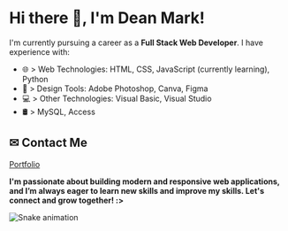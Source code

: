 # Hi there 👋, I'm Dean Mark!

I'm currently pursuing a career as a **Full Stack Web Developer**. I have experience with:

- 🌐 > Web Technologies: HTML, CSS, JavaScript (currently learning), Python  
- 🎨 > Design Tools: Adobe Photoshop, Canva, Figma  
- 💻 > Other Technologies: Visual Basic, Visual Studio
- 🛢️ > MySQL, Access

## ✉ Contact Me
[Portfolio](https://deanmarkkk.github.io/MyPortfolio/)

**I'm passionate about building modern and responsive web applications, and I’m always eager to learn new skills and improve my skills. Let's connect and grow together! :>**

![Snake animation](https://github.com/yourusername/deanmarkkk/blob/output/github-contribution-grid-snake.svg)
